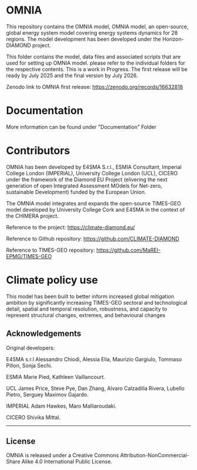 # OMNIA
This repository contains the OMNIA model, OMNIA model, an open-source, global energy system model covering energy systems dynamics for 28 regions. The model development has been developed under the Horizon-DIAMOND project.

This folder contains the model, data files and associated scripts that are used for setting up OMNIA model. please refer to the individual folders for the respective contents.
This is a work in Progress. The first release will be ready by July 2025 and the final version by July 2026.

Zenodo link to OMNIA first release: https://zenodo.org/records/16632818 

# Documentation
More information can be found under "Documentation" Folder


# Contributors
OMNIA has been developed by E4SMA S.r.l., ESMIA Consultant, Imperial College London (IMPERIAL), University College London (UCL), CICERO  under the framework of the Diamond EU Project (elivering the next generation of open Integrated Assessment MOdels for Net-zero, sustainable Development) funded by the European Union. 

The OMNIA model integrates and expands the open-source TIMES-GEO model developed by University College Cork and E4SMA in the context of the CHIMERA project.

Reference to the project: https://climate-diamond.eu/

Reference to Github repository: https://github.com/CLIMATE-DIAMOND

Reference to TIMES-GEO repository: https://github.com/MaREI-EPMG/TIMES-GEO
 
# Climate policy use
This model has been built to better inform increased global mitigation ambition by significantly increasing TIMES-GEO sectoral and technological detail, spatial and temporal resolution, robustness, and capacity to represent structural changes, extremes, and behavioural changes


## Acknowledgements  
Original developers: 

E4SMA s.r.l
Alessandro Chiodi,
Alessia Elia, 
Maurizio Gargiulo,
Tommaso Pillon,
Sonja Sechi.

ESMIA
Marie Pied,
Kathleen Vaillancourt.

UCL
James Price,
Steve Pye,
Dan Zhang,
Alvaro Calzadilla Rivera,
Lubello Pietro,
Serguey Maximov Gajardo. 

IMPERIAL
Adam Hawkes,
Maro Malliaroudaki. 

CICERO
Shivika Mittal.

---

## License  
OMNIA is released under a Creative Commons Attribution-NonCommercial-Share Alike 4.0 International Public License.


